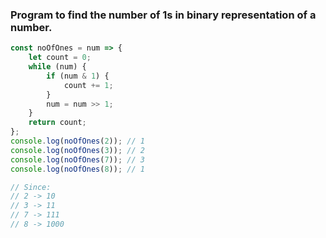 ### Program to find the number of 1s in binary representation of a number.

```javascript
const noOfOnes = num => {
	let count = 0;
	while (num) {
		if (num & 1) {
			count += 1;
		}
		num = num >> 1;
	}
	return count;
};
console.log(noOfOnes(2)); // 1
console.log(noOfOnes(3)); // 2
console.log(noOfOnes(7)); // 3
console.log(noOfOnes(8)); // 1

// Since: 
// 2 -> 10
// 3 -> 11
// 7 -> 111
// 8 -> 1000
```
